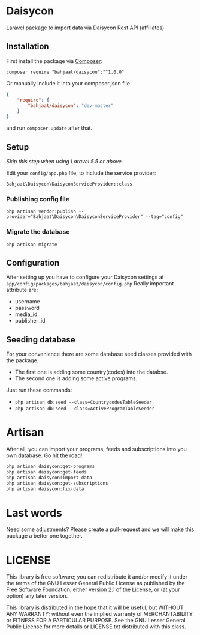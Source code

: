 # Daisycon

Laravel package to import data via Daisycon Rest API (affiliates)

## Installation

First install the package via [Composer](http://getcomposer.org):

    composer require "bahjaat/daisycon":"^1.0.0"

Or manually include it into your composer.json file
```json
{
    "require": {
        "bahjaat/daisycon": "dev-master"
    }
}
```
and run `composer update` after that.

## Setup

<em>Skip this step when using Laravel 5.5 or above.</em>

Edit your `config/app.php` file, to include the service provider:

`Bahjaat\Daisycon\DaisyconServiceProvider::class`

### Publishing config file
`php artisan vendor:publish --provider="Bahjaat\Daisycon\DaisyconServiceProvider" --tag="config"`

### Migrate the database
`php artisan migrate`

## Configuration
After setting up you have to configure your Daisycon settings at `app/config/packages/bahjaat/daisycon/config.php`
Really important attribute are:
* username
* password
* media_id
* publisher_id

## Seeding database
For your convenience there are some database seed classes provided with the package.
- The first one is adding some country(codes) into the databse.
- The second one is adding some active programs.

Just run these commands:

* `php artisan db:seed --class=CountrycodesTableSeeder`
* `php artisan db:seed --class=ActiveProgramTableSeeder`

# Artisan
After all, you can import your programs, feeds and subscriptions into you own database. Go hit the road!

```bash
php artisan daisycon:get-programs
php artisan daisycon:get-feeds
php artisan daisycon:import-data
php artisan daisycon:get-subscriptions
php artisan daisycon:fix-data
```

# Last words
Need some adjustments? Please create a pull-request and we will make this package a better one together.

# LICENSE

This library is free software; you can redistribute it and/or modify it under the terms of the GNU Lesser General Public License as published by the Free Software Foundation; either version 2.1 of the License, or (at your option) any later version.

This library is distributed in the hope that it will be useful, but WITHOUT ANY WARRANTY; without even the implied warranty of MERCHANTABILITY or FITNESS FOR A PARTICULAR PURPOSE.
See the GNU Lesser General Public License for more details or LICENSE.txt distributed with this class.
